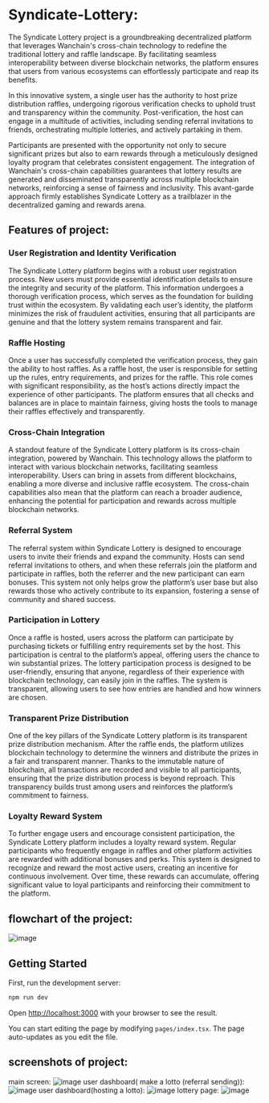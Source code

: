 # Syndicate-Lottery:
The Syndicate Lottery project is a groundbreaking decentralized platform that leverages Wanchain's cross-chain technology to redefine the traditional lottery and raffle landscape. By facilitating seamless interoperability between diverse blockchain networks, the platform ensures that users from various ecosystems can effortlessly participate and reap its benefits.

In this innovative system, a single user has the authority to host prize distribution raffles, undergoing rigorous verification checks to uphold trust and transparency within the community. Post-verification, the host can engage in a multitude of activities, including sending referral invitations to friends, orchestrating multiple lotteries, and actively partaking in them. 

Participants are presented with the opportunity not only to secure significant prizes but also to earn rewards through a meticulously designed loyalty program that celebrates consistent engagement. The integration of Wanchain's cross-chain capabilities guarantees that lottery results are generated and disseminated transparently across multiple blockchain networks, reinforcing a sense of fairness and inclusivity. This avant-garde approach firmly establishes Syndicate Lottery as a trailblazer in the decentralized gaming and rewards arena.


## Features of  project:
   ### User Registration and Identity Verification
The Syndicate Lottery platform begins with a robust user registration process. New users must provide essential identification details to ensure the integrity and security of the platform. This information undergoes a thorough verification process, which serves as the foundation for building trust within the ecosystem. By validating each user’s identity, the platform minimizes the risk of fraudulent activities, ensuring that all participants are genuine and that the lottery system remains transparent and fair.

### Raffle Hosting
Once a user has successfully completed the verification process, they gain the ability to host raffles. As a raffle host, the user is responsible for setting up the rules, entry requirements, and prizes for the raffle. This role comes with significant responsibility, as the host’s actions directly impact the experience of other participants. The platform ensures that all checks and balances are in place to maintain fairness, giving hosts the tools to manage their raffles effectively and transparently.

### Cross-Chain Integration
A standout feature of the Syndicate Lottery platform is its cross-chain integration, powered by Wanchain. This technology allows the platform to interact with various blockchain networks, facilitating seamless interoperability. Users can bring in assets from different blockchains, enabling a more diverse and inclusive raffle ecosystem. The cross-chain capabilities also mean that the platform can reach a broader audience, enhancing the potential for participation and rewards across multiple blockchain networks.

### Referral System
The referral system within Syndicate Lottery is designed to encourage users to invite their friends and expand the community. Hosts can send referral invitations to others, and when these referrals join the platform and participate in raffles, both the referrer and the new participant can earn bonuses. This system not only helps grow the platform’s user base but also rewards those who actively contribute to its expansion, fostering a sense of community and shared success.

### Participation in Lottery
Once a raffle is hosted, users across the platform can participate by purchasing tickets or fulfilling entry requirements set by the host. This participation is central to the platform’s appeal, offering users the chance to win substantial prizes. The lottery participation process is designed to be user-friendly, ensuring that anyone, regardless of their experience with blockchain technology, can easily join in the raffles. The system is transparent, allowing users to see how entries are handled and how winners are chosen.

### Transparent Prize Distribution
One of the key pillars of the Syndicate Lottery platform is its transparent prize distribution mechanism. After the raffle ends, the platform utilizes blockchain technology to determine the winners and distribute the prizes in a fair and transparent manner. Thanks to the immutable nature of blockchain, all transactions are recorded and visible to all participants, ensuring that the prize distribution process is beyond reproach. This transparency builds trust among users and reinforces the platform’s commitment to fairness.

### Loyalty Reward System
To further engage users and encourage consistent participation, the Syndicate Lottery platform includes a loyalty reward system. Regular participants who frequently engage in raffles and other platform activities are rewarded with additional bonuses and perks. This system is designed to recognize and reward the most active users, creating an incentive for continuous involvement. Over time, these rewards can accumulate, offering significant value to loyal participants and reinforcing their commitment to the platform.


## flowchart of the project:

![image](https://github.com/user-attachments/assets/89cca733-f303-4946-a8f8-34680d474a95)

## Getting Started

First, run the development server:

```bash
npm run dev
```

Open [http://localhost:3000](http://localhost:3000) with your browser to see the result.

You can start editing the page by modifying `pages/index.tsx`. The page auto-updates as you edit the file.


## screenshots of project:
   main screen:
   ![image](https://github.com/user-attachments/assets/8c41dc9b-766e-4799-8365-f1a4e0dfe587)
   user dashboard( make a lotto (referral sending)):
   ![image](https://github.com/user-attachments/assets/29304e7d-7571-43a6-8ccf-4b34166f22fd)
   user dashboard(hosting  a lotto):
   ![image](https://github.com/user-attachments/assets/cb119e9d-ffb3-4faa-a0dd-5548ae8f2d8f)
   lottery page:
   ![image](https://github.com/user-attachments/assets/914ecb66-9829-4608-8739-de3abacb6f36)

   


